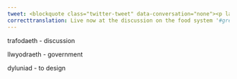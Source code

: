 ```yaml
---
tweet: <blockquote class="twitter-tweet" data-conversation="none"><p lang="cy" dir="ltr">YN FYW nawr yn y drafodaeth ar systemau bwyd <a href="https://twitter.com/hashtag/AdferiadGwyrddCymru?src=hash&amp;ref_src=twsrc%5Etfw">#AdferiadGwyrddCymru</a>. “Mae angen arweinyddiaeth drawsadrannol o&#39;r llywodraeth yng Nghymru i ddylunio system fwyd sy’n darparu iechyd planedol a dynol” meddai <a href="https://twitter.com/Shea_DJones?ref_src=twsrc%5Etfw">@Shea_DJones</a>. <a href="https://twitter.com/hashtag/rethinkingfoodcymru?src=hash&amp;ref_src=twsrc%5Etfw">#rethinkingfoodcymru</a> <a href="https://t.co/pLmrhhENOJ">pic.twitter.com/pLmrhhENOJ</a></p>&mdash; WWF Cymru 🌏 (@WWFCymru) <a href="https://twitter.com/WWFCymru/status/1285529399018885121?ref_src=twsrc%5Etfw">July 21, 2020</a></blockquote> <script async src="https://platform.twitter.com/widgets.js" charset="utf-8"></script>
correcttranslation: Live now at the discussion on the food system '#greenrecoverywales'. "We need cross-departmental government leadership in Wales to design a food system that delivers planetary and human health" said @Shea_DJones '#rethinkingfoodcymru'
---
```

trafodaeth - discussion

llwyodraeth - government

dyluniad - to design 

